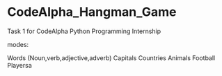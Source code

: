 # CodeAlpha_Hangman_Game

Task 1 for CodeAlpha Python Programming Internship

modes:

Words (Noun,verb,adjective,adverb)
Capitals
Countries
Animals
Football Playersa
